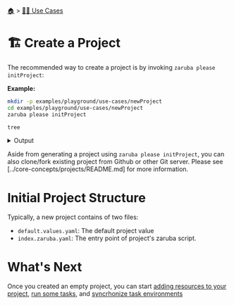 <!--startTocHeader-->
[🏠](../README.md) > [👷🏽 Use Cases](README.md)
# 🏗️ Create a Project
<!--endTocHeader-->

The recommended way to create a project is by invoking `zaruba please initProject`:

__Example:__

<!--startCode-->
```bash
mkdir -p examples/playground/use-cases/newProject
cd examples/playground/use-cases/newProject
zaruba please initProject

tree
```
 
<details>
<summary>Output</summary>
 
```````
💀 🔎 Job Starting...
         Elapsed Time: 1.607µs
         Current Time: 22:24:23
💀 🏁 Run 🚧 'initProject' command on /home/gofrendi/zaruba/docs/examples/playground/use-cases/newProject
💀    🚀 initProject          🚧 Initialized empty Git repository in /home/gofrendi/zaruba/docs/examples/playground/use-cases/newProject/.git/
💀    🚀 initProject          🚧 🎉🎉🎉
💀    🚀 initProject          🚧 Project created
💀 🎉 Successfully running 🚧 'initProject' command
💀 🔎 Job Running...
         Elapsed Time: 120.658401ms
         Current Time: 22:24:23
💀 🎉 🎉🎉🎉🎉🎉🎉🎉🎉🎉🎉🎉
💀 🎉 Job Complete!!! 🎉🎉🎉
💀 🔥 Terminating
💀 🔎 Job Ended...
         Elapsed Time: 423.760965ms
         Current Time: 22:24:24
zaruba please initProject  
.
├── default.values.yaml
└── index.zaruba.yaml

0 directories, 2 files
```````
</details>
<!--endCode-->

Aside from generating a project using `zaruba please initProject`, you can also clone/fork existing project from Github or other Git server. Please see [../core-concepts/projects/README.md] for more information.

# Initial Project Structure

Typically, a new project contains of two files:

* `default.values.yaml`: The default project value
* `index.zaruba.yaml`: The entry point of project's zaruba script.

# What's Next

Once you created an empty project, you can start [adding resources to your project](add-resources/README.md), [run some tasks](../run-task/README.md), and [syncrhonize task environments](syncrhonize-task-environments.md)

<!--startTocSubTopic-->
<!--endTocSubTopic-->
